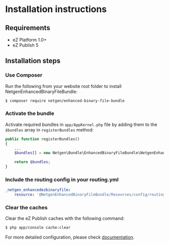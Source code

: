Installation instructions
=========================

Requirements
------------

* eZ Platform 1.0+
* eZ Publish 5

Installation steps
------------------

### Use Composer

Run the following from your website root folder to install NetgenEnhancedBinaryFileBundle:

```bash
$ composer require netgen/enhanced-binary-file-bundle
```

### Activate the bundle

Activate required bundles in `app/AppKernel.php` file by adding them to the `$bundles` array in `registerBundles` method:

```php
public function registerBundles()
{
    ...
    $bundles[] = new Netgen\Bundle\EnhancedBinaryFileBundle\NetgenEnhancedBinaryFileBundle();

    return $bundles;
}
```

### Include the routing config in your routing.yml

```yml
_netgen_enhancedezbinaryfile:
    resource: '@NetgenEnhancedBinaryFileBundle/Resources/config/routing.yml'
``` 

### Clear the caches

Clear the eZ Publish caches with the following command:

```bash
$ php app/console cache:clear
```

For more detailed configuration, please check [documentation](DOC.md).
